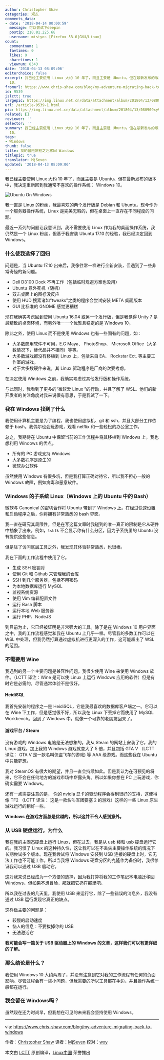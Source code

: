 ```yaml
---
author: Christopher Shaw
categories: 观点
comments_data:
- date: '2018-04-14 00:00:59'
  message: 可以尝试下deepin
  postip: 218.81.225.68
  username: mistyos [Firefox 58.0|GNU/Linux]
count:
  commentnum: 1
  favtimes: 0
  likes: 0
  sharetimes: 1
  viewnum: 8343
date: '2018-04-13 08:09:06'
editorchoice: false
excerpt: 我已经主要使用 Linux 大约 10 年了，而且主要是 Ubuntu。但在最新发布的版本中，我决定重新回到我通常不喜欢的操作系统： Windows
  10。
fromurl: https://www.chris-shaw.com/blog/my-adventure-migrating-back-to-windows
id: 9539
islctt: true
largepic: https://img.linux.net.cn/data/attachment/album/201804/13/080909xy9kc2w3q2qeq0qb.jpg
url: /article-9539-1.html
pic: https://img.linux.net.cn/data/attachment/album/201804/13/080909xy9kc2w3q2qeq0qb.jpg.thumb.jpg
related: []
reviewer: ''
selector: ''
summary: 我已经主要使用 Linux 大约 10 年了，而且主要是 Ubuntu。但在最新发布的版本中，我决定重新回到我通常不喜欢的操作系统： Windows
  10。
tags:
- Windows
thumb: false
title: 我的冒险旅程之迁移回 Windows
titlepic: true
translator: MjSeven
updated: '2018-04-13 08:09:06'
---
```


我已经主要使用 Linux 大约 10 年了，而且主要是 Ubuntu。但在最新发布的版本中，我决定重新回到我通常不喜欢的操作系统： Windows 10。


![Ubuntu On Windows](/data/attachment/album/201804/13/080909xy9kc2w3q2qeq0qb.jpg)


我一直是 Linux 的粉丝，我最喜欢的两个发行版是 Debian 和 Ubuntu。现今作为一个服务器操作系统，Linux 是完美无暇的，但在桌面上一直存在不同程度的问题。


最近一系列的问题让我意识到，我不需要使用 Linux 作为我的桌面操作系统，我仍然是一个 Linux 粉丝，但基于我安装 Ubuntu 17.10 的经验，我已经决定回到 Windows。


### 什么使我选择了回归


问题是，当 Ubuntu 17.10 出来后，我像往常一样进行全新安装，但遇到了一些非常奇怪的新问题。


* Dell D3100 Dock 不再工作（包括临时规避方案也没用）
* Ubuntu 意外死机（随机）
* 双击桌面上的图标没反应
* 使用 HUD 搜索诸如“tweaks”之类的程序会尝试安装 META 桌面版本
* GUI 比标准的 GNOME 感觉更糟糕


现在我确实考虑回到使用 Ubuntu 16.04 或另一个发行版，但是我觉得 Unity 7 是最精致的桌面环境，而另外唯一一个优雅且稳定的是 Windows 10。


除此之外，使用 Linux 而不是使用 Windows 也有一些固有的问题，如：


* 大多数商用软件不可用，E.G Maya、 PhotoShop、 Microsoft Office（大多数情况下，替代品并不相同）等等。
* 大多数游戏都没有移植到 Linux 上，包括来自 EA、 Rockstar Ect. 等主要工作室的游戏。
* 对于大多数硬件来说，其 Linux 驱动程序是厂商的次要考虑。


在决定使用 Windows 之前，我确实考虑过其他发行版和操作系统。


与此同时，我看到了更多的“微软爱 Linux ”的行动，并且了解了 WSL。他们的新开发者的关注角度对我来说很有意思，于是我试了一下。


### 我在 Windows 找到了什么


我使用计算机主要是为了编程，我也使用虚拟机、git 和 ssh，并且大部分工作依赖于 bash。我偶尔也会玩游戏，观看 netflix 和一些轻松的办公室工作。


总之，我期待在 Ubuntu 中保留当前的工作流程并将其移植到 Windows 上。我也想利用 Windows 的优点。


* 所有的 PC 游戏支持 Windows
* 大多数程序是原生的
* 微软办公软件


虽然使用 Windows 有很多坑，但是我打算正确对待它，所以我不担心一般的 Windows 故障，例如病毒和恶意软件。


### Windows 的子系统 Linux（Windows 上的 Ubuntu 中的 Bash）


微软与 Canonical 的密切合作将 Ubuntu 带到了 Windows 上。在经过快速设置和启动程序之后，你将拥有非常熟悉的 bash 界面。


我一直在研究其局限性，但是在写这篇文章时我碰到的唯一真正的限制是它从硬件中抽象了出来。例如，`lsblk` 不会显示你有什么分区，因为子系统里的 Ubuntu 没有提供这些信息。


但是除了访问底层工具之外，我发现其体验非常熟悉，也很棒。


我在下面的工作流程中使用了它。


* 生成 SSH 密钥对
* 使用 Git 和 Github 来管理我的仓库
* SSH 到几个服务器，包括不用密码
* 为本地数据库运行 MySQL
* 监视系统资源
* 使用 Vim 编辑配置文件
* 运行 Bash 脚本
* 运行本地 Web 服务器
* 运行 PHP、NodeJS


到目前为止，它已经被证明是非常强大的工具。除了是在 Windows 10 用户界面之中，我的工作流程感觉和我在 Ubuntu 上几乎一样。尽管我的多数工作可以在 WSL 中处理，但我仍然打算通过虚拟机进行更深入的工作，这可能超出了 WSL 的范围。


### 不需要用 Wine


我遇到的另一个主要问题是兼容性问题。我很少使用 Wine 来使用 Windows 软件。（LCTT 译注：Wine 是可以使 Linux 上运行 Windows 应用的软件）但是有时它是必需的，尽管通常体验不是很好。


#### HeidiSQL


我首先安装的程序之一是 HeidiSQL，它是我最喜欢的数据库客户端之一。它可以在 Wine 下工作，但是感觉很不好，所以我在 Linux 下丢掉它而使用了 MySQL Workbench。回到了 Windows 中，就像一个可靠的老朋友回来了。


#### 游戏平台 / Steam


没有游戏的 Windows 电脑是无法想象的。我从 Steam 的网站上安装了它，我的 Linux 游戏，加上我的 Windows 游戏就变大了 5 倍，并且包括 GTA V （LCTT 译注： GTA V 是一款名叫侠盗飞车的游戏) 等 AAA 级游戏。而这些我在 Ubuntu 中只能梦想。


我对 SteamOS 有很大的期望，并且一直会持续如此。但是我认为在可预见的将来，它不会在任何地方的游戏市场中崭露头角。所以如果你想在 PC 上玩游戏，你确实需要 Windows。


还有一点需要注意的是， 你的 nvidia 显卡的驱动程序会得到很好的支持，这使得像 TF2 （LCTT 译注： 这是一款名叫军团要塞 2 的游戏）这样的一些 Linux 原生游戏运行的稍好一些。


**Windows 在游戏方面总是优越的，所以这并不令人感到意外。**


### 从 USB 硬盘运行，为什么


我在我的主固态硬盘上运行 Linux，但在过去，我是从 usb 棒和 usb 硬盘运行它的。我习惯了 Linux 的这种持久性，这让我可以在不丢失主要操作系统的情况下长期尝试多个版本。现在我尝试将 Windows 安装到 USB 连接的硬盘上时，它无法工作也不可能工作。所以当我将 Windows 硬盘分区的克隆作为备份时，我很惊讶我可以通过 USB 启动它。


这对我来说已经成为一个方便的选择，因为我打算将我的工作笔记本电脑迁移回 Windows，但如果不想冒险，那就把它扔在那里吧。


所以我在过去的几天里，我使用 USB 来运行它，除了一些错误的消息外，我没有通过 USB 运行发现它真正的缺点。


这样做主要的问题是：


* 较慢的启动速度
* 恼人的信息：不要拔掉你的 USB
* 无法激活它


**我可能会写一篇关于 USB 驱动器上的 Windows 的文章，这样我们可以有更详细的了解。**


### 那么结论是什么？


我使用 Windows 10 大约两周了，并没有注意到它对我的工作流程有任何的负面影响。尽管过程会有一些小问题，但我需要的所以工具都在手边，并且操作系统一般都在运行。


### 我会留在 Windows吗？


虽然现在还为时尚早，但我想在可见的未来我会坚持使用 Windows。




---


via: <https://www.chris-shaw.com/blog/my-adventure-migrating-back-to-windows>


作者：[Christopher Shaw](https://www.chris-shaw.com) 译者：[MjSeven](https://github.com/MjSeven) 校对：[wxy](https://github.com/wxy)


本文由 [LCTT](https://github.com/LCTT/TranslateProject) 原创编译，[Linux中国](https://linux.cn/) 荣誉推出